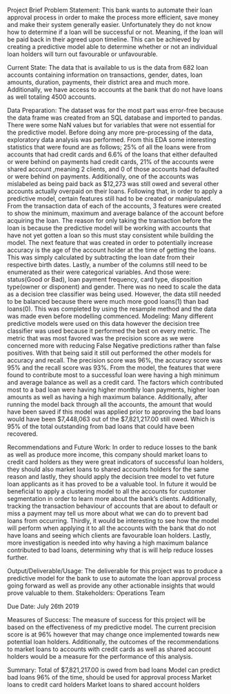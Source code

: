 Project Brief
Problem Statement:
This bank wants to automate their loan approval process in order to make the process more efficient, save money and make their system generally easier. Unfortunately they do not know how to determine if a loan will be successful or not. Meaning, if the loan will be paid back in their agreed upon timeline. This can be achieved by creating a predictive model able to determine whether or not an individual loan holders will turn out favourable or unfavourable.

Current State:
The data that is available to us is the data from 682 loan accounts containing information on transactions, gender, dates, loan amounts, duration, payments, their district area and much more. Additionally, we have access to accounts at the bank that do not have loans as well totaling 4500 accounts.

Data Preparation:
The dataset was for the most part was error-free because the data frame was created from an SQL database and imported to pandas. There were some NaN values but for variables that were not essential for the predictive model. Before doing any more pre-processing of the data, exploratory data analysis was performed. From this EDA some interesting statistics that were found are as follows; 25% of all the loans were from accounts that had credit cards and 6.6% of the loans that either defaulted or were behind on payments had credit cards, 21% of the accounts were shared account ,meaning 2 clients, and 0 of those accounts had defaulted or were behind on payments. Additionally, one of the accounts was mislabeled as being paid back as $12,273 was still owed and several other accounts actually overpaid on their loans. Following that, in order to apply a predictive model, certain features still had to be created or manipulated. From the transaction data of each of the accounts, 3 features were created to show the minimum, maximum and average balance of the account before acquiring the loan. The reason for only taking the transaction before the loan is because the predictive model will be working with accounts that have not yet gotten a loan so this must stay consistent while building the model. The next feature that was created in order to potentially increase accuracy is the age of the account holder at the time of getting the loans. This was simply calculated by subtracting the loan date from their respective birth dates. Lastly, a number of the columns still need to be enumerated as their were categorical variables. And those were: status(Good or Bad), loan payment frequency, card type, disposition type(owner or disponent) and gender. There was no need to scale the data as a decision tree classifier was being used. However, the data still needed to be balanced because there were much more good loans(1) than bad loans(0). This was completed by using the resample method and the data was made even before modelling commenced.
Modeling: 
Many different predictive models were used on this data however the decision tree classifier was used because it performed the best on every metric. The metric that was most favored was the precision score as we were concerned more with reducing False Negative predictions rather than false positives. With that being said it still out performed the other models for accuracy and recall. The precision score was 96%, the accuracy score was 95% and the recall score was 93%. From the model, the features that were found to contribute most to a successful loan were having a high minimum and average balance as well as a credit card. The factors which contributed most to a bad loan were having higher monthly loan payments, higher loan amounts as well as having a high maximum balance. Additionally, after running the model back through all the accounts, the amount that would have been saved if this model was applied prior to approving the bad loans would have been $7,448,063 out of the $7,821,217.00 still owed. Which is 95% of the total outstanding from bad loans that could have been recovered.

Recommendations and Future Work:
In order to reduce losses to the bank as well as produce more income, this company should market loans to credit card holders as they were great indicators of successful loan holders, they should also market loans to shared accounts holders for the same reason and lastly, they should apply the decision tree model to vet future loan applicants as it has proved to be a valuable tool. In future it would be beneficial to apply a clustering model to all the accounts for customer segmentation in order to learn more about the bank’s clients. Additionally, tracking the transaction behaviour of accounts that are about to default or miss a payment may tell us more about what we can do to prevent bad loans from occurring. Thirdly, it would be interesting to see how the model will perform when applying it to all the accounts with the bank that do not have loans and seeing which clients are favourable loan holders. Lastly, more investigation is needed into why having a high maximum balance contributed to bad loans, determining why that is will help reduce losses further.

Output/Deliverable/Usage: 
The deliverable for this project was to produce a predictive model for the bank to use to automate the loan approval process going forward as well as provide any other actionable insights that would prove valuable to them.
Stakeholders:
Operations Team

Due Date:
July 26th 2019

Measures of Success:
The measure of success for this project will be based on the effectiveness of my predictive model. The current precision score is at 96% however that may change once implemented towards new potential loan holders. Additionally, the outcomes of the recommendations to market loans to accounts with credit cards as well as shared account holders would be a measure for the performance of this analysis.

Summary:
Total of $7,821,217.00 is owed from bad loans
Model can predict bad loans 96% of the time, should be used for approval process
Market loans to credit card holders 
Market loans to shared account holders

